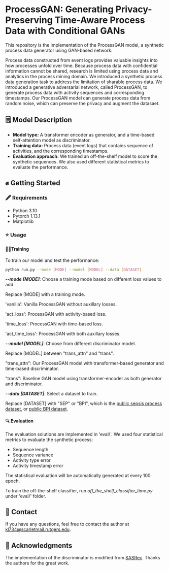 # ProcessGAN: Generating Privacy-Preserving Time-Aware Process Data with Conditional GANs 
This repository is the implementation of the ProcessGAN model, a synthetic process data generator using GAN-based network. 

Process data constructed from event logs provides valuable insights into how processes unfold over time. 
Because process data with confidential information cannot be shared, 
research is limited using process data and analytics in the process mining domain. 
We introduced a synthetic process data generation task to address the limitation of sharable process data. 
We introduced a generative adversarial network, called ProcessGAN, 
to generate process data with activity sequences and corresponding timestamps. 
Our ProcessGAN model can generate process data from random noise, which can preserve the privacy and augment the datasaet.

## 🗒 Model Description
- **Model type:** A transformer encoder as generator, and a time-based self-attention model as discriminator.
- **Training data:** Process data (event logs) that contains sequence of activities, and the corresponding timestamps.
- **Evaluation approach:** We trained an off-the-shelf model to score the synthetic sequences. We also used different statistical metrics to evaluate the performance.

## ✊ Getting Started

### 🖋 Requirements
* Python 3.10
* Pytorch 1.13.1
* Matplotlib 

### ⭐ Usage
#### 🏃‍♀️Training 
To train our model and test the performance:
```bash
python run.py --mode [MODE] --model [MODEL] --data [DATASET]
```
_**--mode [MODE]**_: Choose a training mode based on different loss values to add.

Replace [MODE] with a training mode. 

'vanilla': Vanilla ProcessGAN without auxillary losses.

'act_loss': ProcessGAN with activity-based loss.

'time_loss': ProcessGAN with time-based loss.

'act_time_loss': ProcessGAN with both auxillary losses.

_**--model [MODEL]**_: Choose from different discriminator model.

Replace [MODEL] between "trans_attn" and "trans".

"trans_attn": Our ProcessGAN model with transformer-based generator and time-based discriminator.

"trans": Baseline GAN model using transformer-encoder as both generator and discriminator.

_**--data [DATASET]**_: Select a dataset to train.

Replace [DATASET] with "SEP" or "BPI", which is the [public sepsis process dataset](https://data.4tu.nl/articles/dataset/Sepsis_Cases_-_Event_Log/12707639), or [public BPI dataset](https://data.4tu.nl/articles/dataset/BPI_Challenge_2012/12689204).

#### 🔍 Evaluation

The evaluation solutions are implemented in 'eval/'. We used four statistical metrics to evaluate the synthetic process:
- Sequence length
- Sequence variance 
- Activity type error
- Activity timestamp error

The statistical evaluation will be automatically generated at every 100 epoch.

To train the off-the-shelf classifier, run _off_the_shelf_classifier_time.py_ under 'eval/' folder.

## 📩 Contact
If you have any questions, feel free to contact the author at kl734@scarletmail.rutgers.edu.

## 📝 Acknowledgments
The implementation of the discriminator is modified from [SASRec](https://github.com/JiachengLi1995/TiSASRec). Thanks the authors for the great work.